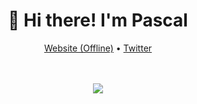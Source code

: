 <h1 align="center">👋 Hi there! I'm Pascal</h1>

<p align="center">
  <a href="">Website (Offline)</a> •
  <a href="https://twitter.com/SoEinFehler">Twitter</a>
</p>


[comment]: <> (<h3>📈 My Dev Statistics: </h3>)

[comment]: <> (WAKATIME IMPLEMENTATION)

[comment]: <> (<!--START_SECTION:waka-->)

[comment]: <> (<!--END_SECTION:waka-->)

[comment]: <> (<h3>⚡ My GitHub Statistics</h3>)

[comment]: <> (![Anurag's GitHub stats]&#40;https://github-readme-stats.vercel.app/api?username=pascalwerren03&count_private=true&show_icons=true&#41;)

<br>
<br>
<div align="center">
    <img src="https://github-readme-streak-stats.herokuapp.com?user=pascalwerren03">
</div>
